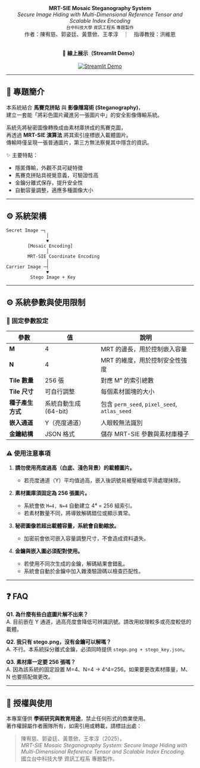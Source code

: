 <p align="center">
  <br> 
    <br>
      <b>MRT-SIE Mosaic Steganography System</b>
    <br>
      <i>Secure Image Hiding with Multi-Dimensional Reference Tensor and Scalable Index Encoding</i>
    <br>
      <sub>台中科技大學 資訊工程系 專題製作</sub>
    <br>
    作者：陳宥慈、郭姿廷、黃薏俽、王孝淳　｜　指導教授：洪維恩
    <br>
  <br>
</p>

<p align="center">
  🎯 <b>線上展示（Streamlit Demo）</b><br><br>
  <a href="https://mrt-sie-mosaic-steganography-system-c5imaur3ojmfhgkehjuvpr.streamlit.app/" target="_blank">
    <img src="https://img.shields.io/badge/🚀%20Try%20Now%20on%20Streamlit-blue?style=for-the-badge" alt="Streamlit Demo"/>
  </a>
</p>

---

## 🧠 專題簡介
本系統結合 **馬賽克拼貼** 與 **影像隱寫術 (Steganography)**，  
建立一套能「將彩色圖片藏進另一張圖片中」的安全影像傳輸系統。  

系統先將秘密圖像轉換成由素材庫拼成的馬賽克圖，  
再透過 **MRT-SIE 演算法** 將其索引座標嵌入載體圖片。  
傳輸時僅呈現一張普通圖片，第三方無法察覺其中隱含的資訊。  

✨ 主要特點：
- 隱匿傳輸，外觀不具可疑特徵  
- 馬賽克拼貼具視覺意義，可驗證性高  
- 金鑰分離式保存，提升安全性  
- 自動容量調整，適應多種圖像大小  

---

## ⚙️ 系統架構
```text
Secret Image ─┐
               │
               ▼
        [Mosaic Encoding]
               │
        MRT-SIE Coordinate Encoding
               │
Carrier Image ─┤
               ▼
         Stego Image + Key
```
---

## ⚙️ 系統參數與使用限制

### 🔸 固定參數設定
| 參數 | 值 | 說明 |
|------|----|------|
| **M** | 4 | MRT 的邊長，用於控制嵌入容量 |
| **N** | 4 | MRT 的維度，用於控制安全性強度 |
| **Tile 數量** | 256 張 | 對應 Mⁿ 的索引總數 |
| **Tile 尺寸** |可自行調整 | 每個素材圖塊的大小 |
| **種子產生方式** | 系統自動生成 (64-bit) | 包含 `perm_seed`, `pixel_seed`, `atlas_seed` |
| **嵌入通道** | Y（亮度通道） | 人眼較無法識別 |
| **金鑰結構** | JSON 格式 | 儲存 MRT-SIE 參數與素材庫種子 |


### ⚠️ 使用注意事項
1. **請勿使用亮度過高（白底、淺色背景）的載體圖片。**  
   - 若亮度通道（Y）平均值過高，嵌入後訊號易被壓縮或平滑處理抹除。  

2. **素材圖庫須固定為 256 張圖片。**  
   - 系統會依 `M=4, N=4` 自動建立 4⁴ = 256 組索引。  
   - 若素材數量不同，將導致解碼錯位或顯示異常。  

3. **秘密圖像若超出載體容量，系統會自動縮放。**  
   - 加密前會依可嵌入容量調整尺寸，不會造成資料遺失。  

4. **金鑰與嵌入圖必須配對使用。**  
   - 若使用不同次生成的金鑰，解碼結果會錯亂。  
   - 系統會自動於金鑰中加入雜湊驗證碼以檢查匹配性。  



---
## ❓ FAQ

**Q1. 為什麼有些白底圖片解不出來？**  
A. 目前嵌在 Y 通道，過高亮度會降低可辨識訊號。請改用紋理較多或亮度較低的載體。

**Q2. 我只有 stego.png，沒有金鑰可以解嗎？**  
A. 不行。本系統採分離式金鑰，必須同時提供 `stego.png + stego_key.json`。

**Q3. 素材庫一定要 256 張嗎？**  
A. 因為該系統的固定設置 M=4、N=4 → 4^4=256。如果要更改素材庫量，M、N 也要搭配做更改。

---

## 📜 授權與使用

本專案僅供 **學術研究與教育用途**，禁止任何形式的商業使用。  
著作權歸屬作者團隊所有，如需引用或轉載，請標註出處：

> 陳宥慈、郭姿廷、黃薏俽、王孝淳（2025）。  
> *MRT-SIE Mosaic Steganography System: Secure Image Hiding with Multi-Dimensional Reference Tensor and Scalable Index Encoding.*  
> 國立台中科技大學 資訊工程系 專題製作。  

